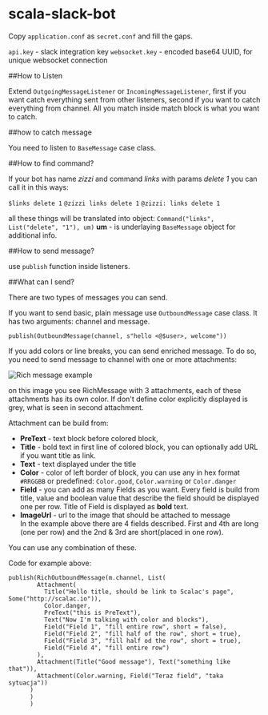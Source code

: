 # scala-slack-bot


Copy `application.conf` as `secret.conf` and fill the gaps.

`api.key` - slack integration key
`websocket.key` - encoded base64 UUID, for unique websocket connection


##How to Listen

Extend `OutgoingMessageListener` or `IncomingMessageListener`, first if you want catch everything sent from other listeners, second
if you want to catch everything from channel.
All you match inside match block is what you want to catch.

##how to catch message

You need to listen to `BaseMessage` case class.

##How to find command?

If your bot has name _zizzi_ and command _links_ with params _delete_ _1_ you can call it in this ways:

`$links delete 1`
`@zizzi links delete 1`
`@zizzi: links delete 1`

all these things will be translated into object: `Command("links", List("delete", "1"), um)`
**um** - is underlaying `BaseMessage` object for additional info.

##How to send message?

use `publish` function inside listeners.

##What can I send?

There are two types of messages you can send.

If you want to send basic, plain message use `OutboundMessage` case class. It has two arguments: channel and message.

    publish(OutboundMessage(channel, s"hello <@$user>, welcome"))

If you add colors or line breaks, you can send enriched message. To do so, you need to send message to channel with one or more attachments:

![Rich message example](../master/richmessage.png?raw=true)

on this image you see RichMessage with 3 attachments, each of these attachments has its own color. If don't define color explicitly displayed is grey, what is seen in second attachment.

Attachment can be build from:
- **PreText** - text block before colored block,
- **Title** - bold text in first line of colored block, you can optionally add URL if you want title as link.
- **Text** - text displayed under the title
- **Color** - color of left border of block, you can use any in hex format `#RRGGBB` or predefined: `Color.good`, `Color.warning` or `Color.danger`
- **Field** - you can add as many Fields as you want. Every field is build from title, value and boolean value that describe the field should be displayed one per row.
Title of Field is displayed as **bold** text.  
- **ImageUrl** - url to the image that should be attached to  message  
  In the example above there are 4 fields described. First and 4th are long (one per row) and the 2nd & 3rd are short(placed in one row).


You can use any combination of these.

Code for example above:

    publish(RichOutboundMessage(m.channel, List(
            Attachment(
              Title("Hello title, should be link to Scalac's page", Some("http://scalac.io")),
              Color.danger,
              PreText("this is PreText"),
              Text("Now I'm talking with color and blocks"),
              Field("Field 1", "fill entire row", short = false),
              Field("Field 2", "fill half of the row", short = true),
              Field("Field 3", "fill half od the row", short = true),
              Field("Field 4", "fill entire row")
            ),
            Attachment(Title("Good message"), Text("something like that")),
            Attachment(Color.warning, Field("Teraz field", "taka sytuacja"))
          )
          )
          )
